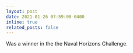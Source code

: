 ```yaml
---
layout: post
date: 2021-01-26 07:59:00-0400
inline: true
related_posts: false
---
```


Was a winner in the the Naval Horizons Challenge.
